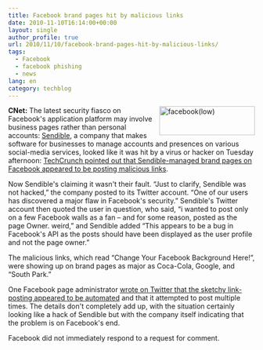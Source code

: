 ```yaml
---
title: Facebook brand pages hit by malicious links
date: 2010-11-10T16:14:00+00:00
layout: single
author_profile: true
url: 2010/11/10/facebook-brand-pages-hit-by-malicious-links/
tags:
  - Facebook
  - facebook phishing
  - news
lang: en
category: techblog
---
```

**CNet:** [<img title="facebook(low)" border="0" alt="facebook(low)" align="right" src="http://lh5.ggpht.com/_vaUVXcmC3OI/TNq93n0sYwI/AAAAAAAADHc/aiZpyQDaI38/facebook%28low%29_thumb.jpg?imgmax=800" width="195" height="59" />](http://lh4.ggpht.com/_vaUVXcmC3OI/TNq91fUQffI/AAAAAAAADHY/Dq-uvdRyLD4/s1600-h/facebook%28low%29%5B2%5D.jpg)The latest security fiasco on Facebook's application platform may involve business pages rather than personal accounts: [Sendible](http://www.sendible.com/), a company that makes software for businesses to manage accounts and presences on various social-media services, looked like it was hit by a virus or hacker on Tuesday afternoon: [TechCrunch pointed out that Sendible-managed brand pages on Facebook appeared to be posting malicious links](http://techcrunch.com/2010/11/09/sendible-facebook-hack/).

Now Sendible's claiming it wasn't their fault. “Just to clarify, Sendible was not hacked,” the company posted to its Twitter account. “One of our users has discovered a major flaw in Facebook's security.” Sendible's Twitter account then quoted the user in question, who said, “i wanted to post only on a few Facebook walls as a fan &#8211; and for some reason, posted as the page Owner. weird,” and Sendible added “This appears to be a bug in Facebook's API as the posts should have been displayed as the user profile and not the page owner.”

The malicious links, which read “Change Your Facebook Background Here!”, were showing up on brand pages as major as Coca-Cola, Google, and “South Park.”

One Facebook page administrator [wrote on Twitter that the sketchy link-posting appeared to be automated](http://twitter.com/#!/Mazy/status/2111588081336320) and that it attempted to post multiple times. The details don't completely add up, with the situation certainly looking like a hack of Sendible but with the company itself indicating that the problem is on Facebook's end.

Facebook did not immediately respond to a request for comment.